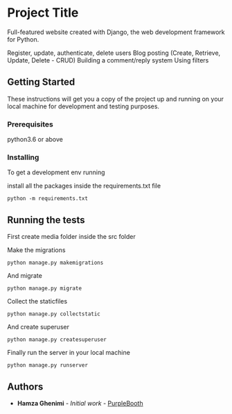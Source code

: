 # Project Title

Full-featured website created with Django, the web development framework for Python.

  Register, update, authenticate, delete users
  Blog posting (Create, Retrieve, Update, Delete - CRUD)
  Building a comment/reply system
  Using filters

## Getting Started

These instructions will get you a copy of the project up and running on your local machine for development and testing purposes.

### Prerequisites

python3.6 or above

### Installing

To get a development env running

install all the packages inside the requirements.txt file
```
python -m requirements.txt
```

## Running the tests

First create media folder inside the src folder

Make the migrations
```
python manage.py makemigrations
```

And migrate
```
python manage.py migrate
```

Collect the staticfiles
```
python manage.py collectstatic
```

And create superuser
```
python manage.py createsuperuser
```

Finally run the server in your local machine
```
python manage.py runserver
```

## Authors

* **Hamza Ghenimi** - *Initial work* - [PurpleBooth](https://github.com/hamzagh1998/ShareCode.git)
